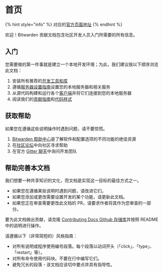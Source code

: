 # 首页

{% hint style="info" %}
对应的[官方页面地址](https://contributing.bitwarden.com/)
{% endhint %}

欢迎！Bitwarden 贡献文档包含社区开发人员入门所需要的所有信息。

## 入门 <a href="#getting-started" id="getting-started"></a>

您需要做的第一件事就是建立一个本地开发环境；为此，我们建议按以下顺序浏览此文档：

1. 安装所有推荐的[开发工具和库](docs/tools.md)
2. 遵循[服务器设置指南](docs/server/guide.md)设置您的本地服务器和相关服务
3. 从源代码构建和运行各个[客户端](docs/clients/)并将它们连接到您的本地服务器
4. 阅读我们的[贡献指南](contributing/contributing.md)和[代码样式](code-style/)

## 获取帮助 <a href="#help" id="help"></a>

如果您在遵循这些说明操作时遇到问题，请不要惊慌。

1. [Bitwarden 帮助中心](https://help.ppgg.in/)是了解软件和配置选项的不同功能的绝佳资源
2. 在[社区论坛](https://community.bitwarden.com/)中向社区寻求帮助
3. 在官方 [Gitter 聊天](https://gitter.im/bitwarden/Lobby)中询问开发团队

## 帮助完善本文档 <a href="#help-make-this-documentation-better" id="help-make-this-documentation-better"></a>

我们想要一种共享知识的文化，而文档是实现这一目标的最佳方式之一。

* 如果您在遵循某些说明时遇到问题，请改进它们。
* 如果您添加或更改需要设置开发的某个功能，请更新此文档。
* 如果您正在审查需要更改此文档的 PR，请要求作者将其作为您审查的一部分。

要为此文档做出贡献，请克隆 [Contributing Docs Github 存储库](https://github.com/bitwarden/contributing-docs/)并按照 README 中的说明进行操作。

请遵循以下（非常简短的）风格指南：

* 对所有说明或程序使用编号段落。每个段落以动词开头（「click」、「type」、「restart」等）。
* 对所有命令使用代码块。不要在行中编写它们。
* 避免冗长的段落 - 该文档应该切中要点并具有指导性。
